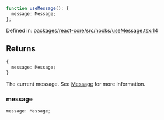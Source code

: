 ```ts
function useMessage(): {
  message: Message;
};
```

Defined in: [packages/react-core/src/hooks/useMessage.tsx:14](https://github.com/thesysdev/crayon/blob/764dfdfef65ac5751288cdbd014d2017f4c5dc0d/js/packages/react-core/src/hooks/useMessage.tsx#L14)

## Returns

```ts
{
  message: Message;
}
```

The current message. See [Message](../type-aliases/Message.md) for more information.

### message

```ts
message: Message;
```
